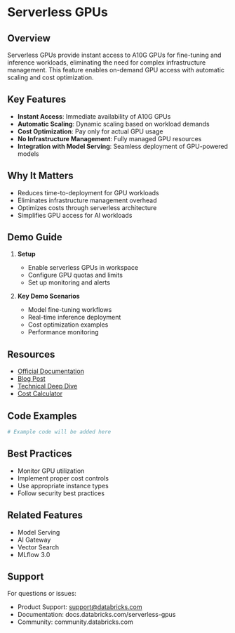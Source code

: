 # Serverless GPUs

## Overview
Serverless GPUs provide instant access to A10G GPUs for fine-tuning and inference workloads, eliminating the need for complex infrastructure management. This feature enables on-demand GPU access with automatic scaling and cost optimization.

## Key Features
- **Instant Access**: Immediate availability of A10G GPUs
- **Automatic Scaling**: Dynamic scaling based on workload demands
- **Cost Optimization**: Pay only for actual GPU usage
- **No Infrastructure Management**: Fully managed GPU resources
- **Integration with Model Serving**: Seamless deployment of GPU-powered models

## Why It Matters
- Reduces time-to-deployment for GPU workloads
- Eliminates infrastructure management overhead
- Optimizes costs through serverless architecture
- Simplifies GPU access for AI workloads

## Demo Guide
1. **Setup**
   - Enable serverless GPUs in workspace
   - Configure GPU quotas and limits
   - Set up monitoring and alerts

2. **Key Demo Scenarios**
   - Model fine-tuning workflows
   - Real-time inference deployment
   - Cost optimization examples
   - Performance monitoring

## Resources
- [Official Documentation](https://docs.databricks.com/serverless-gpus)
- [Blog Post](https://www.databricks.com/blog/serverless-gpus)
- [Technical Deep Dive](https://www.databricks.com/blog/serverless-gpus-technical)
- [Cost Calculator](https://www.databricks.com/product/pricing)

## Code Examples
```python
# Example code will be added here
```

## Best Practices
- Monitor GPU utilization
- Implement proper cost controls
- Use appropriate instance types
- Follow security best practices

## Related Features
- Model Serving
- AI Gateway
- Vector Search
- MLflow 3.0

## Support
For questions or issues:
- Product Support: support@databricks.com
- Documentation: docs.databricks.com/serverless-gpus
- Community: community.databricks.com 